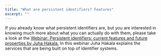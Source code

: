 ```yaml
---
title: "What are persistent identifiers? Features"
excerpt: ""
---
```

If you already know what persistent identifiers are, but you are interested in knowing much more about what you can actually do with them, please take a look at the [Webinar: Persistent identifiers: current features and future properties by Juha Hakala.](https://www.youtube.com/watch?v=93kBLs8fojI) In this webinar Juha Hakala explains the services that are being built on top of identifier systems.